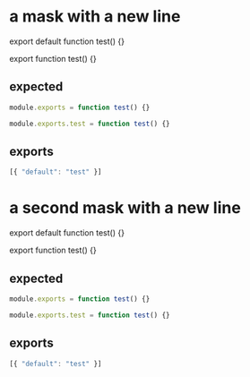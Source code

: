 # a mask with a new line
export default function test() {}

export function test() {}

## expected
```js
module.exports = function test() {}

module.exports.test = function test() {}
```
## exports
```js
[{ "default": "test" }]
```

# a second mask with a new line
export default function test() {}

export function test() {}

## expected
```js
module.exports = function test() {}

module.exports.test = function test() {}
```
## exports
```js
[{ "default": "test" }]
```